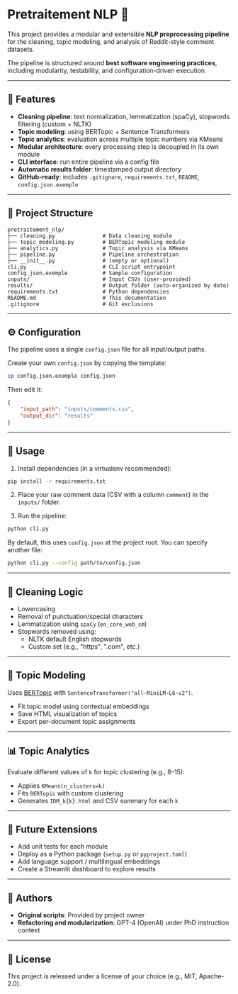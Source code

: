 # Pretraitement NLP 🧠

This project provides a modular and extensible **NLP preprocessing pipeline** for the cleaning, topic modeling, and analysis of Reddit-style comment datasets.

The pipeline is structured around **best software engineering practices**, including modularity, testability, and configuration-driven execution.

---

## 📌 Features

- **Cleaning pipeline**: text normalization, lemmatization (spaCy), stopwords filtering (custom + NLTK)
- **Topic modeling**: using BERTopic + Sentence Transformers
- **Topic analytics**: evaluation across multiple topic numbers via KMeans
- **Modular architecture**: every processing step is decoupled in its own module
- **CLI interface**: run entire pipeline via a config file
- **Automatic results folder**: timestamped output directory
- **GitHub-ready**: includes `.gitignore`, `requirements.txt`, `README`, `config.json.exemple`

---

## 🧭 Project Structure

```
pretraitement_nlp/
├── cleaning.py               # Data cleaning module
├── topic_modeling.py         # BERTopic modeling module
├── analytics.py              # Topic analysis via KMeans
├── pipeline.py               # Pipeline orchestration
├── __init__.py               # (empty or optional)
cli.py                        # CLI script entrypoint
config.json.exemple           # Sample configuration
inputs/                       # Input CSVs (user-provided)
results/                      # Output folder (auto-organized by date)
requirements.txt              # Python dependencies
README.md                     # This documentation
.gitignore                    # Git exclusions
```

---

## ⚙️ Configuration

The pipeline uses a single `config.json` file for all input/output paths.

Create your own `config.json` by copying the template:

```bash
cp config.json.exemple config.json
```

Then edit it:

```json
{
    "input_path": "inputs/comments.csv",
    "output_dir": "results"
}
```

---

## 🚀 Usage

1. Install dependencies (in a virtualenv recommended):

```bash
pip install -r requirements.txt
```

2. Place your raw comment data (CSV with a column `comment`) in the `inputs/` folder.

3. Run the pipeline:

```bash
python cli.py
```

By default, this uses `config.json` at the project root. You can specify another file:

```bash
python cli.py --config path/to/config.json
```

---

## 🧼 Cleaning Logic

- Lowercasing
- Removal of punctuation/special characters
- Lemmatization using `spaCy` (`en_core_web_sm`)
- Stopwords removed using:
  - NLTK default English stopwords
  - Custom set (e.g., "https", ".com", etc.)

---

## 🧠 Topic Modeling

Uses [BERTopic](https://maartengr.github.io/BERTopic/) with `SentenceTransformer("all-MiniLM-L6-v2")`.

- Fit topic model using contextual embeddings
- Save HTML visualization of topics
- Export per-document topic assignments

---

## 📊 Topic Analytics

Evaluate different values of `k` for topic clustering (e.g., 8–15):

- Applies `KMeans(n_clusters=k)`
- Fits `BERTopic` with custom clustering
- Generates `IDM_k{k}.html` and CSV summary for each `k`

---

## 🧪 Future Extensions

- Add unit tests for each module
- Deploy as a Python package (`setup.py` or `pyproject.toml`)
- Add language support / multilingual embeddings
- Create a Streamlit dashboard to explore results

---

## 👤 Authors

- **Original scripts**: Provided by project owner
- **Refactoring and modularization**: GPT-4 (OpenAI) under PhD instruction context

---

## 📁 License

This project is released under a license of your choice (e.g., MIT, Apache-2.0).

